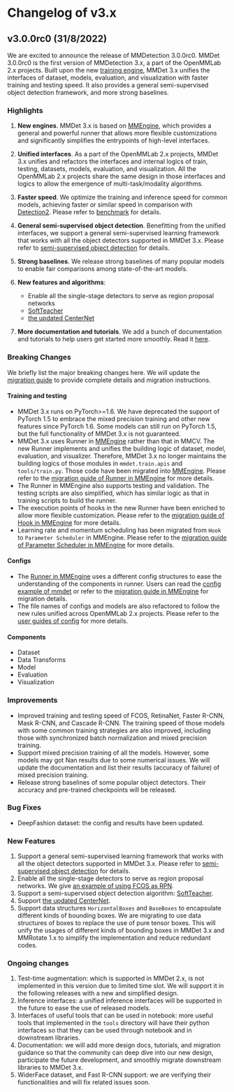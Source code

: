 # Changelog of v3.x

## v3.0.0rc0 (31/8/2022)

We are excited to announce the release of MMDetection 3.0.0rc0.
MMDet 3.0.0rc0 is the first version of MMDetection 3.x, a part of the OpenMMLab 2.x projects.
Built upon the new [training engine](https://github.com/open-mmlab/mmengine),
MMDet 3.x unifies the interfaces of dataset, models, evaluation, and visualization with faster training and testing speed.
It also provides a general semi-supervised object detection framework, and more strong baselines.

### Highlights

1. **New engines**. MMDet 3.x is based on [MMEngine](https://github.com/open-mmlab/mmengine), which provides a general and powerful runner that allows more flexible customizations and significantly simplifies the entrypoints of high-level interfaces.

2. **Unified interfaces**. As a part of the OpenMMLab 2.x projects, MMDet 3.x unifies and refactors the interfaces and internal logics of train, testing, datasets, models, evaluation, and visualization. All the OpenMMLab 2.x projects share the same design in those interfaces and logics to allow the emergence of multi-task/modality algorithms.

3. **Faster speed**. We optimize the training and inference speed for common models, achieving faster or similar speed in comparison with [Detection2](https://github.com/facebookresearch/detectron2/). Please refer to [benchmark](./benchmark.md#comparison-with-detectron2) for details.

4. **General semi-supervised object detection**. Benefitting from the unified interfaces, we support a general semi-supervised learning framework that works with all the object detectors supported in MMDet 3.x. Please refer to [semi-supervised object detection](../user_guides/semi_det.md) for details.

5. **Strong baselines**. We release strong baselines of many popular models to enable fair comparisons among state-of-the-art models.

6. **New features and algorithms**:
    - Enable all the single-stage detectors to serve as region proposal networks
    - [SoftTeacher](https://arxiv.org/abs/2106.09018)
    - [the updated CenterNet](https://arxiv.org/abs/2103.07461)

7. **More documentation and tutorials**. We add a bunch of documentation and tutorials to help users get started more smoothly. Read it [here](https://mmdetection.readthedocs.io/en/3.x/).

### Breaking Changes

We briefly list the major breaking changes here.
We will update the [migration guide](../migration.md) to provide complete details and migration instructions.

#### Training and testing

- MMDet 3.x runs on PyTorch>=1.6. We have deprecated the support of PyTorch 1.5 to embrace the mixed precision training and other new features since PyTorch 1.6. Some models can still run on PyTorch 1.5, but the full functionality of MMDet 3.x is not guaranteed.
- MMDet 3.x uses Runner in [MMEngine](https://github.com/open-mmlab/mmengine) rather than that in MMCV. The new Runner implements and unifies the building logic of dataset, model, evaluation, and visualizer. Therefore, MMDet 3.x no longer maintains the building logics of those modules in `mmdet.train.apis` and `tools/train.py`. Those code have been migrated into [MMEngine](https://github.com/open-mmlab/mmengine/blob/main/mmengine/runner/runner.py). Please refer to the [migration guide of Runner in MMEngine](https://mmengine.readthedocs.io/en/latest/migration/runner.html) for more details.
- The Runner in MMEngine also supports testing and validation. The testing scripts are also simplified, which has similar logic as that in training scripts to build the runner.
- The execution points of hooks in the new Runner have been enriched to allow more flexible customization. Please refer to the [migration guide of Hook in MMEngine](https://mmengine.readthedocs.io/en/latest/migration/hook.html) for more details.
- Learning rate and momentum scheduling has been migrated from `Hook` to `Parameter Scheduler` in MMEngine. Please refer to the [migration guide of Parameter Scheduler in MMEngine](https://mmengine.readthedocs.io/en/latest/migration/param_scheduler.html) for more details.

#### Configs

- The [Runner in MMEngine](https://github.com/open-mmlab/mmengine/blob/main/mmengine/runner/runner.py) uses a different config structures to ease the understanding of the components in runner. Users can read the [config example of mmdet](../user_guides/config.md) or refer to the [migration guide in MMEngine](https://mmengine.readthedocs.io/en/latest/migration/runner.html) for migration details.
- The file names of configs and models are also refactored to follow the new rules unified across OpenMMLab 2.x projects. Please refer to the [user guides of config](../user_guides/config.md) for more details.

#### Components

- Dataset
- Data Transforms
- Model
- Evaluation
- Visualization

### Improvements

- Improved training and testing speed of FCOS, RetinaNet, Faster R-CNN, Mask R-CNN, and Cascade R-CNN. The training speed of those models with some common training strategies are also improved, including those with synchronized batch normalization and mixed precision training.
- Support mixed precision training of all the models. However, some models may got Nan results due to some numerical issues. We will update the documentation and list their results (accuracy of failure) of mixed precision training.
- Release strong baselines of some popular object detectors. Their accuracy and pre-trained checkpoints will be released.

### Bug Fixes

- DeepFashion dataset: the config and results have been updated.

### New Features

1. Support a general semi-supervised learning framework that works with all the object detectors supported in MMDet 3.x. Please refer to [semi-supervised object detection](../user_guides/semi_det.md) for details.
2. Enable all the single-stage detectors to serve as region proposal networks. We give [an example of using FCOS as RPN](../user_guides/single_stage_as_rpn.md).
3. Support a semi-supervised object detection algorithm: [SoftTeacher](https://arxiv.org/abs/2106.09018).
4. Support [the updated CenterNet](https://arxiv.org/abs/2103.07461).
5. Support data structures `HorizontalBoxes` and `BaseBoxes` to encapsulate different kinds of bounding boxes. We are migrating to use data structures of boxes to replace the use of pure tensor boxes. This will unify the usages of different kinds of bounding boxes in MMDet 3.x and MMRotate 1.x to simplify the implementation and reduce redundant codes.

### Ongoing changes

1. Test-time augmentation: which is supported in MMDet 2.x, is not implemented in this version due to limited time slot. We will support it in the following releases with a new and simplified design.
2. Inference interfaces: a unified inference interfaces will be supported in the future to ease the use of released models.
3. Interfaces of useful tools that can be used in notebook: more useful tools that implemented in the `tools` directory will have their python interfaces so that they can be used through notebook and in downstream libraries.
4. Documentation: we will add more design docs, tutorials, and migration guidance so that the community can deep dive into our new design, participate the future development, and smoothly migrate downstream libraries to MMDet 3.x.
5. WiderFace dataset, and Fast R-CNN support: we are verifying their functionalities and will fix related issues soon.
